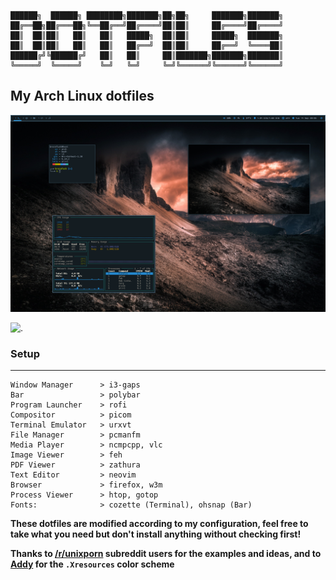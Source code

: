 ```
██████╗  ██████╗ ████████╗███████╗██╗██╗     ███████╗███████╗
██╔══██╗██╔═══██╗╚══██╔══╝██╔════╝██║██║     ██╔════╝██╔════╝
██║  ██║██║   ██║   ██║   █████╗  ██║██║     █████╗  ███████╗
██║  ██║██║   ██║   ██║   ██╔══╝  ██║██║     ██╔══╝  ╚════██║
██████╔╝╚██████╔╝   ██║   ██║     ██║███████╗███████╗███████║
╚═════╝  ╚═════╝    ╚═╝   ╚═╝     ╚═╝╚══════╝╚══════╝╚══════╝
```

## My Arch Linux dotfiles

![.](img/1-selfie.png)

![.](img/2-tiled.png)


### Setup
-----
```
Window Manager      > i3-gaps
Bar                 > polybar
Program Launcher    > rofi
Compositor          > picom
Terminal Emulator   > urxvt
File Manager        > pcmanfm
Media Player        > ncmpcpp, vlc
Image Viewer        > feh
PDF Viewer          > zathura
Text Editor         > neovim
Browser             > firefox, w3m
Process Viewer      > htop, gotop
Fonts:              > cozette (Terminal), ohsnap (Bar)
```

**These dotfiles are modified according to my configuration, feel free to take what you need but don't install anything without checking first!**

**Thanks to [/r/unixporn](https://www.reddit.com/r/unixporn/) subreddit users for the examples and ideas, and to [Addy](https://addy-dclxvi.github.io/post/configuring-urxvt/) for the `.Xresources` color scheme**
